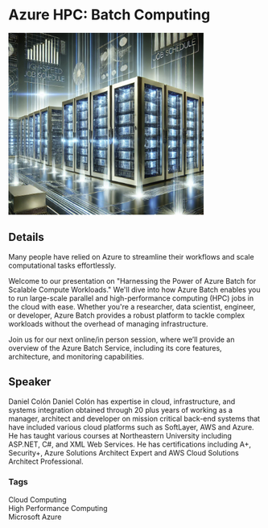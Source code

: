 # Azure HPC: Batch Computing
![alt text](https://raw.githubusercontent.com/danielecolon/Azure-Batch/refs/heads/main/AzureBatch.png)

## Details
Many people have relied on Azure to streamline their workflows and scale computational tasks effortlessly.

Welcome to our presentation on "Harnessing the Power of Azure Batch for Scalable Compute Workloads." We'll dive into how Azure Batch enables you to run large-scale parallel and high-performance computing (HPC) jobs in the cloud with ease. Whether you're a researcher, data scientist, engineer, or developer, Azure Batch provides a robust platform to tackle complex workloads without the overhead of managing infrastructure.

Join us for our next online/in person session, where we’ll provide an overview of the Azure Batch Service, including its core features, architecture, and monitoring capabilities.

## Speaker
Daniel Colón
Daniel Colón has expertise in cloud, infrastructure, and systems integration obtained through 20 plus years of working as a manager, architect and developer on mission critical back-end systems that have included various cloud platforms such as SoftLayer, AWS and Azure. He has taught various courses at Northeastern University including ASP.NET, C#, and XML Web Services. He has certifications including A+, Security+, Azure Solutions Architect Expert and AWS Cloud Solutions Architect Professional.

### Tags
Cloud Computing<br>
High Performance Computing<br>
Microsoft Azure<br>
